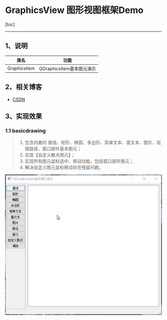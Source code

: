 # GraphicsView 图形视图框架Demo

[toc]

---

## 1、说明

| 类名              | 功能                                               |
| ----------------- | -------------------------------------------------- |
| GraphicsItem      | QGraphicsItem基本图元演示                          |




## 2、相关博客

* [CSDN](https://blog.csdn.net/qq_43627907/category_12033351.html?spm=1001.2014.3001.5482)

## 3、实现效果

### 1.1 basicdrawing

> 1. 包含内置的 直线、矩形、椭圆、多边形、简单文本、富文本、图片、绘图路径、窗口部件基本图元；
> 2. 实现【自定义散点图元】；
> 3. 实现所有图元鼠标选中、移动功能，包括窗口部件图元；
> 4. 解决自定义图元鼠标移动存在残留问题。

![GraphicsItem-tuya](GraphicsviewDemo.assets/GraphicsItem-tuya.gif)
